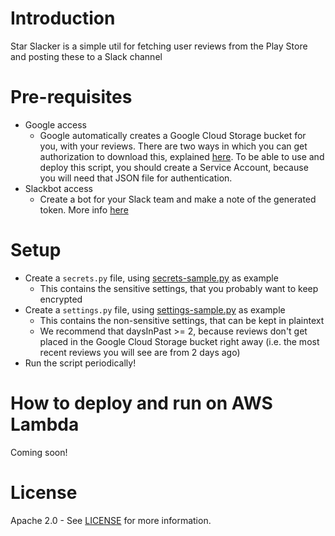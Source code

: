 # Introduction

Star Slacker is a simple util for fetching user reviews from the Play Store and posting these to a Slack channel

# Pre-requisites

* Google access
  * Google automatically creates a Google Cloud Storage bucket for you, with your reviews. There are two ways in which you can get authorization to download this, explained [here](https://support.google.com/googleplay/android-developer/answer/6135870#export). To be able to use and deploy this script, you should create a Service Account, because you will need that JSON file for authentication.
* Slackbot access
  * Create a bot for your Slack team and make a note of the generated token. More info [here](https://api.slack.com/bot-users)

# Setup
* Create a `secrets.py` file, using [secrets-sample.py](secrets-sample.py) as example
  * This contains the sensitive settings, that you probably want to keep encrypted
* Create a `settings.py` file, using [settings-sample.py](settings-sample.py) as example
  * This contains the non-sensitive settings, that can be kept in plaintext 
  * We recommend that daysInPast >= 2, because reviews don't get placed in the Google Cloud Storage bucket right away (i.e. the most recent reviews you will see are from 2 days ago)
* Run the script periodically! 

# How to deploy and run on AWS Lambda 

Coming soon! 


# License
Apache 2.0 - See [LICENSE](LICENSE) for more information.
